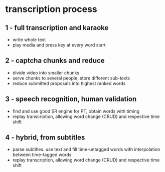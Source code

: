 # transcription process


## 1 - full transcription and karaoke

* write whole text
* play media and press key at every word start


## 2 - captcha chunks and reduce

* divide video into smaller chunks
* serve chunks to several people, store different sub-texts
* <somewhat point in time after criteria is met> reduce submitted proposals into highest ranked words


## 3 - speech recognition, human validation

* find and use good SR engine for PT, obtain words with timing
* replay transcription, allowing word change (CRUD) and respective time shift


## 4 - hybrid, from subtitles

* parse subtitles. use text and fill time-untagged words with interpolation between time-tagged words
* replay transcription, allowing word change (CRUD) and respective time shift
